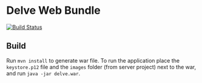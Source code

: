 # Delve Web Bundle

[![Build Status](http://rsptn.ddns.net:5551/job/delve-web-bundle/badge/icon)](http://rsptn.ddns.net:5551/job/delve-web-bundle/badge/icon)

## Build
Run `mvn install` to generate war file. To run the application place the `keystore.p12` file and the `images` folder (from server project) next to the war, and run `java -jar delve.war`. 